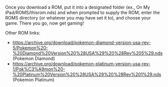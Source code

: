 Once you download a ROM, put it into a designated folder (ex., On My iPad/ROMS/thisrom.nds) and when prompted to supply the ROM, enter the ROMS directory (or whatever you may have set it to), and choose your game. There you go, now get gaming!

Other ROM links:

- https://archive.org/download/pokemon-diamond-version-usa-rev-5/Pokemon%20-%20Diamond%20Version%20%28USA%29%20%28Rev%205%29.nds (Pokemon Diamond)
- https://archive.org/download/pokemon-platinum-version-usa-rev-1/Pok%C3%A9mon%20-%20Platinum%20Version%20%28USA%29%20%28Rev%201%29.nds (Pokemon Platinum)
